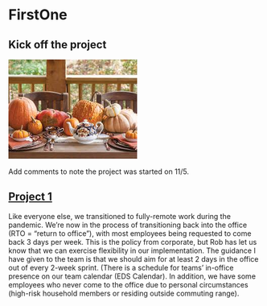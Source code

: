 # FirstOne

## Kick off the project
![](https://github.com/szxiaobo/FirstOne/blob/main/pictures/image2.jpeg)

Add comments to note the project was started on 11/5.

## [Project 1](https://github.com/szxiaobo/FirstOne/)
Like everyone else, we transitioned to fully-remote work during the pandemic.  We’re now in the process of transitioning back into the office (RTO = “return to office”), with most employees being requested to come back 3 days per week.  This is the policy from corporate, but Rob has let us know that we can exercise flexibility in our implementation.  The guidance I have given to the team is that we should aim for at least 2 days in the office out of every 2-week sprint.  (There is a schedule for teams’ in-office presence on our team calendar (EDS Calendar).  In addition, we have some employees who never come to the office due to personal circumstances (high-risk household members or residing outside commuting range).
